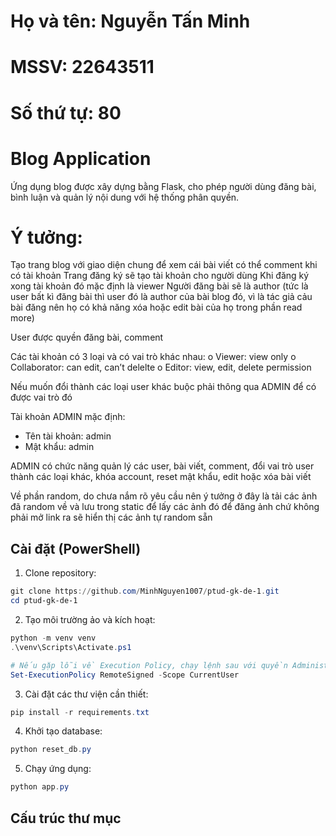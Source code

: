 # Họ và tên: Nguyễn Tấn Minh
# MSSV: 22643511
# Số thứ tự: 80


# Blog Application

Ứng dụng blog được xây dựng bằng Flask, cho phép người dùng đăng bài, bình luận và quản lý nội dung với hệ thống phân quyền.

# Ý tưởng:

Tạo trang blog với giao diện chung để xem cái bài viết có thể comment khi có tài khoản
Trang đăng ký sẽ tạo tài khoản cho người dùng
Khi đăng ký xong tài khoản đó mặc định là viewer
Người đăng bài sẽ là author (tức là user bất kì đăng bài thì user đó là author của bài blog đó, vì là tác giả cảu bài đăng nên họ có khả năng xóa hoặc edit bài của họ trong phần read more)

User được quyền đăng bài, comment

Các tài khoản có 3 loại và có vai trò khác nhau: 
    o Viewer: view only 
    o Collaborator: can edit, can’t delelte 
    o Editor: view, edit, delete permission 

Nếu muốn đổi thành các loại user khác buộc phải thông qua ADMIN để có được vai trò đó

Tài khoản ADMIN mặc định:
- Tên tài khoản: admin
- Mật khẩu: admin

ADMIN có chức năng quản lý các user, bài viết, comment, đổi vai trò user thành các loại khác, khóa account, reset mật khẩu, edit hoặc xóa bài viết

Về phần random, do chưa nắm rõ yêu cầu nên ý tưởng ở đây là tải các ảnh đã random về và lưu trong static để lấy các ảnh đó để đăng ảnh chứ không phải mở link ra sẽ hiển thị các ảnh tự random sẵn

## Cài đặt (PowerShell)

1. Clone repository:
```powershell
git clone https://github.com/MinhNguyen1007/ptud-gk-de-1.git
cd ptud-gk-de-1
```

2. Tạo môi trường ảo và kích hoạt:
```powershell
python -m venv venv
.\venv\Scripts\Activate.ps1

# Nếu gặp lỗi về Execution Policy, chạy lệnh sau với quyền Administrator:
Set-ExecutionPolicy RemoteSigned -Scope CurrentUser
```

3. Cài đặt các thư viện cần thiết:
```powershell
pip install -r requirements.txt
```

4. Khởi tạo database:
```powershell
python reset_db.py
```

5. Chạy ứng dụng:
```powershell
python app.py
```

## Cấu trúc thư mục

